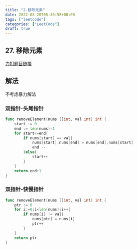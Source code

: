 ```yaml
---
title: "2.移除元素"
date: 2022-08-20T05:30:58+08:00
tags: ["leetcode"]
categories: ["LeetCode"]
draft: true
---
```


## 27. 移除元素

[力扣题目链接](https://leetcode.cn/problems/remove-element/)

## 解法
不考虑暴力解法

### 双指针-头尾指针
```go
func removeElement(nums []int, val int) int {
    start := 0
    end := len(nums)-1
    for start<=end{
        if nums[start] == val{
            nums[start],nums[end] = nums[end],nums[start]
            end --
        }else{
            start++
        }
    }
    return end+1
}
```

### 双指针-快慢指针
```go
func removeElement(nums []int, val int) int {
    ptr := 0
    for i:=0;i<len(nums);i++{
        if nums[i] != val{
            nums[ptr] = nums[i]
            ptr++
        }
    }
    return ptr
}

```